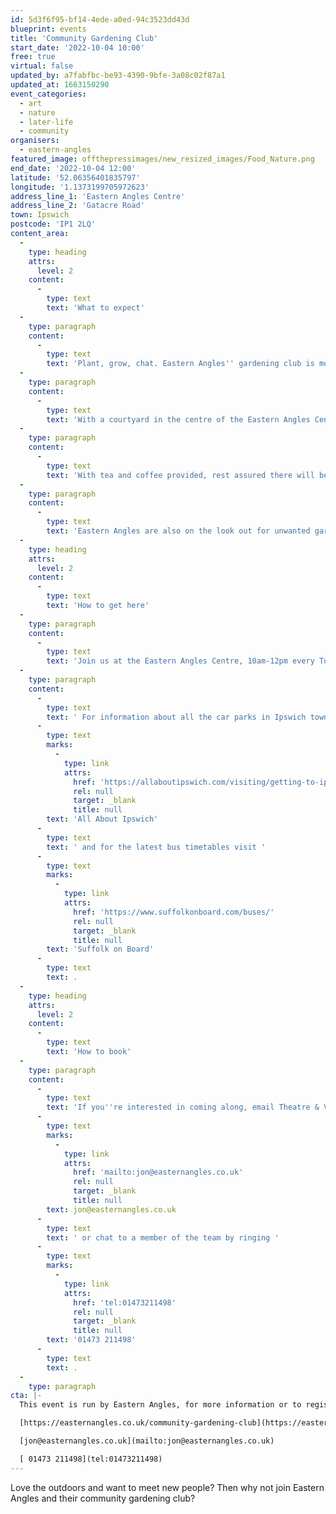 ```yaml
---
id: 5d3f6f95-bf14-4ede-a0ed-94c3523dd43d
blueprint: events
title: 'Community Gardening Club'
start_date: '2022-10-04 10:00'
free: true
virtual: false
updated_by: a7fabfbc-be93-4390-9bfe-3a08c02f87a1
updated_at: 1663150290
event_categories:
  - art
  - nature
  - later-life
  - community
organisers:
  - eastern-angles
featured_image: offthepressimages/new_resized_images/Food_Nature.png
end_date: '2022-10-04 12:00'
latitude: '52.06356401835797'
longitude: '1.1373199705972623'
address_line_1: 'Eastern Angles Centre'
address_line_2: 'Gatacre Road'
town: Ipswich
postcode: 'IP1 2LQ'
content_area:
  -
    type: heading
    attrs:
      level: 2
    content:
      -
        type: text
        text: 'What to expect'
  -
    type: paragraph
    content:
      -
        type: text
        text: 'Plant, grow, chat. Eastern Angles'' gardening club is more than just about the plants, it’s about growing new friendships too. Whether green fingered or not, there''s a place for you in the community garden.'
  -
    type: paragraph
    content:
      -
        type: text
        text: 'With a courtyard in the centre of the Eastern Angles Centre, there are plants growing in soil and in pots. You can get involved with planting new bulbs, tending fruit, pruning trees and get the entire garden looking lovely for the summer.'
  -
    type: paragraph
    content:
      -
        type: text
        text: 'With tea and coffee provided, rest assured there will be plenty of chances to soak up the beautiful rewards of your work (and hopefully enjoy some of the homegrown fruits too!). '
  -
    type: paragraph
    content:
      -
        type: text
        text: 'Eastern Angles are also on the look out for unwanted garden furniture, equipment and ideally, a shed!'
  -
    type: heading
    attrs:
      level: 2
    content:
      -
        type: text
        text: 'How to get here'
  -
    type: paragraph
    content:
      -
        type: text
        text: 'Join us at the Eastern Angles Centre, 10am-12pm every Tuesday and help us grow a green community in the heart of West Ipswich.'
  -
    type: paragraph
    content:
      -
        type: text
        text: ' For information about all the car parks in Ipswich town centre visit '
      -
        type: text
        marks:
          -
            type: link
            attrs:
              href: 'https://allaboutipswich.com/visiting/getting-to-ipswich-by-car'
              rel: null
              target: _blank
              title: null
        text: 'All About Ipswich'
      -
        type: text
        text: ' and for the latest bus timetables visit '
      -
        type: text
        marks:
          -
            type: link
            attrs:
              href: 'https://www.suffolkonboard.com/buses/'
              rel: null
              target: _blank
              title: null
        text: 'Suffolk on Board'
      -
        type: text
        text: .
  -
    type: heading
    attrs:
      level: 2
    content:
      -
        type: text
        text: 'How to book'
  -
    type: paragraph
    content:
      -
        type: text
        text: 'If you''re interested in coming along, email Theatre & Volunteers Manager Jon on '
      -
        type: text
        marks:
          -
            type: link
            attrs:
              href: 'mailto:jon@easternangles.co.uk'
              rel: null
              target: _blank
              title: null
        text: jon@easternangles.co.uk
      -
        type: text
        text: ' or chat to a member of the team by ringing '
      -
        type: text
        marks:
          -
            type: link
            attrs:
              href: 'tel:01473211498'
              rel: null
              target: _blank
              title: null
        text: '01473 211498'
      -
        type: text
        text: .
  -
    type: paragraph
cta: |-
  This event is run by Eastern Angles, for more information or to register interest please see below: 

  [https://easternangles.co.uk/community-gardening-club](https://easternangles.co.uk/community-gardening-club)

  [jon@easternangles.co.uk](mailto:jon@easternangles.co.uk)

  [ 01473 211498](tel:01473211498)
---
```

Love the outdoors and want to meet new people? Then why not join Eastern Angles and their community gardening club?